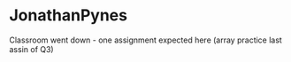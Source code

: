 # JonathanPynes
Classroom went down - one assignment expected here (array practice last assin of Q3)
